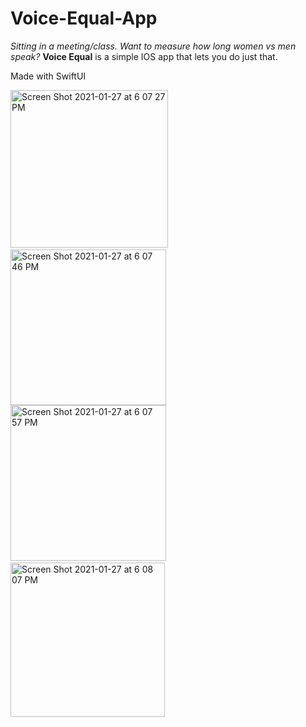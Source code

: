 # Voice-Equal-App

*Sitting in a meeting/class. Want to measure how long women vs men speak?*
__Voice Equal__ is a simple IOS app that lets you do just that.

Made with SwiftUI

<img width="252" alt="Screen Shot 2021-01-27 at 6 07 27 PM" src="https://user-images.githubusercontent.com/9908600/106093443-29ccd880-60e5-11eb-944f-e65146eebdb5.png">&nbsp;&nbsp;&nbsp;&nbsp;&nbsp;&nbsp;&nbsp;&nbsp;&nbsp;<img width="249" alt="Screen Shot 2021-01-27 at 6 07 46 PM" src="https://user-images.githubusercontent.com/9908600/106093474-3a7d4e80-60e5-11eb-8171-e6fc9fab2612.png"><br>
<img width="249" alt="Screen Shot 2021-01-27 at 6 07 57 PM" src="https://user-images.githubusercontent.com/9908600/106093693-9ba52200-60e5-11eb-8717-d3348983b8a9.png">&nbsp;&nbsp;&nbsp;&nbsp;&nbsp;&nbsp;&nbsp;&nbsp;&nbsp;<img width="247" alt="Screen Shot 2021-01-27 at 6 08 07 PM" src="https://user-images.githubusercontent.com/9908600/106093723-a8c21100-60e5-11eb-9cbb-5f88987e8430.png">

